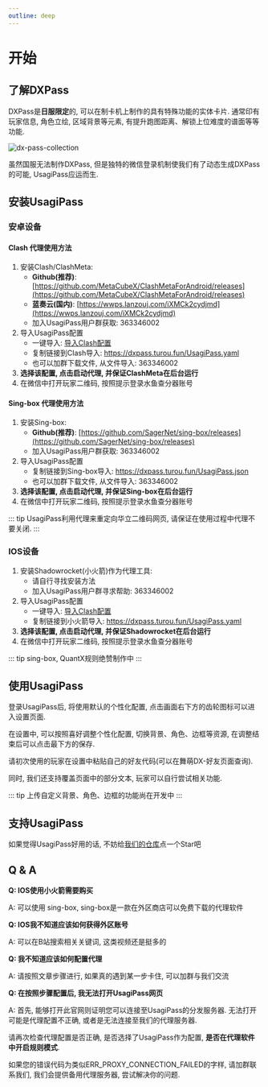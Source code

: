 ```yaml
---
outline: deep
---
```


# 开始

## 了解DXPass

DXPass是**日服限定**的, 可以在制卡机上制作的具有特殊功能的实体卡片. 通常印有玩家信息, 角色立绘, 区域背景等元素, 有提升跑图距离、解锁上位难度的谱面等等功能.

![dx-pass-collection](https://s2.loli.net/2024/10/19/13bZcj9NtnW5xDq.webp)

虽然国服无法制作DXPass, 但是独特的微信登录机制使我们有了动态生成DXPass的可能, UsagiPass应运而生.

## 安装UsagiPass

### 安卓设备

#### Clash 代理使用方法

1. 安装Clash/ClashMeta: 
    - **Github(推荐)**: [https://github.com/MetaCubeX/ClashMetaForAndroid/releases](https://github.com/MetaCubeX/ClashMetaForAndroid/releases)
    - **蓝奏云(国内)**: [https://wwps.lanzouj.com/iXMCk2cydjmd](https://wwps.lanzouj.com/iXMCk2cydjmd)
    - 加入UsagiPass用户群获取: 363346002
2. 导入UsagiPass配置
    - 一键导入: [导入Clash配置](clash://install-config?url=https://dxpass.turou.fun/UsagiPass.yaml&name=UsagiPass)
    - 复制链接到Clash导入: https://dxpass.turou.fun/UsagiPass.yaml
    - 也可以加群下载文件, 从文件导入: 363346002
3. **选择该配置, 点击启动代理, 并保证ClashMeta在后台运行**
4. 在微信中打开玩家二维码, 按照提示登录水鱼查分器账号

#### Sing-box 代理使用方法

1. 安装Sing-box: 
    - **Github(推荐)**: [https://github.com/SagerNet/sing-box/releases](https://github.com/SagerNet/sing-box/releases)
    - 加入UsagiPass用户群获取: 363346002
2. 导入UsagiPass配置
    - 复制链接到Sing-box导入: https://dxpass.turou.fun/UsagiPass.json
    - 也可以加群下载文件, 从文件导入: 363346002
3. **选择该配置, 点击启动代理, 并保证Sing-box在后台运行**
4. 在微信中打开玩家二维码, 按照提示登录水鱼查分器账号

::: tip
UsagiPass利用代理来重定向华立二维码网页, 请保证在使用过程中代理不要关闭.
:::

### IOS设备

1. 安装Shadowrocket(小火箭)作为代理工具: 
    - 请自行寻找安装方法
    - 加入UsagiPass用户群寻求帮助: 363346002
2. 导入UsagiPass配置
    - 一键导入: [导入Clash配置](clash://install-config?url=https://dxpass.turou.fun/UsagiPass.yaml&name=UsagiPass)
    - 复制链接到小火箭导入: https://dxpass.turou.fun/UsagiPass.yaml
3. **选择该配置, 点击启动代理, 并保证Shadowrocket在后台运行**
4. 在微信中打开玩家二维码, 按照提示登录水鱼查分器账号

::: tip
sing-box, QuantX规则绝赞制作中
:::

## 使用UsagiPass

登录UsagiPass后, 将使用默认的个性化配置, 点击画面右下方的齿轮图标可以进入设置页面.

在设置中, 可以按照喜好调整个性化配置, 切换背景、角色、边框等资源, 在调整结束后可以点击最下方的保存.

请初次使用的玩家在设置中粘贴自己的好友代码(可以在舞萌DX-好友页面查询).

同时, 我们还支持覆盖页面中的部分文本, 玩家可以自行尝试相关功能.

::: tip
上传自定义背景、角色、边框的功能尚在开发中
:::

## 支持UsagiPass

如果觉得UsagiPass好用的话, 不妨给[我们的仓库](https://github.com/TrueRou/UsagiPass)点一个Star吧

## Q & A

**Q: IOS使用小火箭需要购买**

A: 可以使用 sing-box, sing-box是一款在外区商店可以免费下载的代理软件

**Q: IOS我不知道应该如何获得外区账号**

A: 可以在B站搜索相关关键词, 这类视频还是挺多的

**Q: 我不知道应该如何配置代理**

A: 请按照文章步骤进行, 如果真的遇到某一步卡住, 可以加群与我们交流

**Q: 在按照步骤配置后, 我无法打开UsagiPass网页**

A: 首先, 能够打开此官网则证明您可以连接至UsagiPass的分发服务器. 无法打开可能是代理配置不正确, 或者是无法连接至我们的代理服务器.

请再次检查代理配置是否正确, 是否选择了UsagiPass作为配置, **是否在代理软件中开启规则模式**.

如果您的错误代码为类似ERR_PROXY_CONNECTION_FAILED的字样, 请加群联系我们, 我们会提供备用代理服务器, 尝试解决你的问题.
